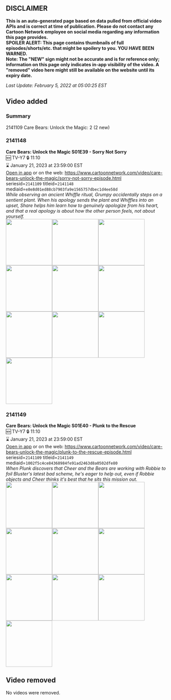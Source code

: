 ## DISCLAIMER
**This is an auto-generated page based on data pulled from official video APIs and is correct at time of publication. Please do not contact any Cartoon Network employee on social media regarding any information this page provides.**  
**SPOILER ALERT: This page contains thumbnails of full episodes/shorts/etc. that might be spoilery to you. YOU HAVE BEEN WARNED.**  
**Note: The "NEW" sign might not be accurate and is for reference only; information on this page only indicates in-app visibility of the video. A "removed" video here might still be available on the website until its expiry date.**  

_Last Update: February 5, 2022 at 05:00:25 EST_
## Video added
### Summary
2141109 Care Bears: Unlock the Magic: 2 (2 new)  
### 2141148
**Care Bears: Unlock the Magic S01E39 - Sorry Not Sorry**  
🆕 TV-Y7 🔒 11:10  
⌛ January 21, 2023 at 23:59:00 EST  
[Open in app](https://cnvideo.sercomkc.org/redirector.html?type=cnapp&seriesid=1000000000093702&titleid=2141148&mediaid=e8e8d01ed88cb7903fa9e1565757dbec1d4ee58d) or on the web: https://www.cartoonnetwork.com/video/care-bears-unlock-the-magic/sorry-not-sorry-episode.html  
seriesid=`2141109` titleid=`2141148` mediaid=`e8e8d01ed88cb7903fa9e1565757dbec1d4ee58d`  
_While observing an ancient Whiffle ritual, Grumpy accidentally steps on a sentient plant. When his apology sends the plant and Whiffles into an upset, Share helps him learn how to genuinely apologize from his heart, and that a real apology is about how the other person feels, not about yourself._  
<a href="https://s3.amazonaws.com/cartoonorchestrator/2141148_001_1280x720.jpg"><img src="https://s3.amazonaws.com/cartoonorchestrator/2141148_001_640x360.jpg" height="144px" /></a><a href="https://s3.amazonaws.com/cartoonorchestrator/2141148_002_1280x720.jpg"><img src="https://s3.amazonaws.com/cartoonorchestrator/2141148_002_640x360.jpg" height="144px" /></a><a href="https://s3.amazonaws.com/cartoonorchestrator/2141148_003_1280x720.jpg"><img src="https://s3.amazonaws.com/cartoonorchestrator/2141148_003_640x360.jpg" height="144px" /></a><a href="https://s3.amazonaws.com/cartoonorchestrator/2141148_004_1280x720.jpg"><img src="https://s3.amazonaws.com/cartoonorchestrator/2141148_004_640x360.jpg" height="144px" /></a><a href="https://s3.amazonaws.com/cartoonorchestrator/2141148_005_1280x720.jpg"><img src="https://s3.amazonaws.com/cartoonorchestrator/2141148_005_640x360.jpg" height="144px" /></a><a href="https://s3.amazonaws.com/cartoonorchestrator/2141148_006_1280x720.jpg"><img src="https://s3.amazonaws.com/cartoonorchestrator/2141148_006_640x360.jpg" height="144px" /></a><a href="https://s3.amazonaws.com/cartoonorchestrator/2141148_007_1280x720.jpg"><img src="https://s3.amazonaws.com/cartoonorchestrator/2141148_007_640x360.jpg" height="144px" /></a><a href="https://s3.amazonaws.com/cartoonorchestrator/2141148_008_1280x720.jpg"><img src="https://s3.amazonaws.com/cartoonorchestrator/2141148_008_640x360.jpg" height="144px" /></a><a href="https://s3.amazonaws.com/cartoonorchestrator/2141148_009_1280x720.jpg"><img src="https://s3.amazonaws.com/cartoonorchestrator/2141148_009_640x360.jpg" height="144px" /></a><a href="https://s3.amazonaws.com/cartoonorchestrator/2141148_010_1280x720.jpg"><img src="https://s3.amazonaws.com/cartoonorchestrator/2141148_010_640x360.jpg" height="144px" /></a>
### 2141149
**Care Bears: Unlock the Magic S01E40 - Plunk to the Rescue**  
🆕 TV-Y7 🔒 11:10  
⌛ January 21, 2023 at 23:59:00 EST  
[Open in app](https://cnvideo.sercomkc.org/redirector.html?type=cnapp&seriesid=1000000000093702&titleid=2141149&mediaid=1002f5c4ce84368984fe91ad2463d8a0502dfe80) or on the web: https://www.cartoonnetwork.com/video/care-bears-unlock-the-magic/plunk-to-the-rescue-episode.html  
seriesid=`2141109` titleid=`2141149` mediaid=`1002f5c4ce84368984fe91ad2463d8a0502dfe80`  
_When Plunk discovers that Cheer and the Bears are working with Robbie to foil Bluster's latest bad scheme, he's eager to help out, even if Robbie objects and Cheer thinks it's best that he sits this mission out._  
<a href="https://s3.amazonaws.com/cartoonorchestrator/2141149_001_1280x720.jpg"><img src="https://s3.amazonaws.com/cartoonorchestrator/2141149_001_640x360.jpg" height="144px" /></a><a href="https://s3.amazonaws.com/cartoonorchestrator/2141149_002_1280x720.jpg"><img src="https://s3.amazonaws.com/cartoonorchestrator/2141149_002_640x360.jpg" height="144px" /></a><a href="https://s3.amazonaws.com/cartoonorchestrator/2141149_003_1280x720.jpg"><img src="https://s3.amazonaws.com/cartoonorchestrator/2141149_003_640x360.jpg" height="144px" /></a><a href="https://s3.amazonaws.com/cartoonorchestrator/2141149_004_1280x720.jpg"><img src="https://s3.amazonaws.com/cartoonorchestrator/2141149_004_640x360.jpg" height="144px" /></a><a href="https://s3.amazonaws.com/cartoonorchestrator/2141149_005_1280x720.jpg"><img src="https://s3.amazonaws.com/cartoonorchestrator/2141149_005_640x360.jpg" height="144px" /></a><a href="https://s3.amazonaws.com/cartoonorchestrator/2141149_006_1280x720.jpg"><img src="https://s3.amazonaws.com/cartoonorchestrator/2141149_006_640x360.jpg" height="144px" /></a><a href="https://s3.amazonaws.com/cartoonorchestrator/2141149_007_1280x720.jpg"><img src="https://s3.amazonaws.com/cartoonorchestrator/2141149_007_640x360.jpg" height="144px" /></a><a href="https://s3.amazonaws.com/cartoonorchestrator/2141149_008_1280x720.jpg"><img src="https://s3.amazonaws.com/cartoonorchestrator/2141149_008_640x360.jpg" height="144px" /></a><a href="https://s3.amazonaws.com/cartoonorchestrator/2141149_009_1280x720.jpg"><img src="https://s3.amazonaws.com/cartoonorchestrator/2141149_009_640x360.jpg" height="144px" /></a><a href="https://s3.amazonaws.com/cartoonorchestrator/2141149_010_1280x720.jpg"><img src="https://s3.amazonaws.com/cartoonorchestrator/2141149_010_640x360.jpg" height="144px" /></a>
## Video removed
No videos were removed.  
